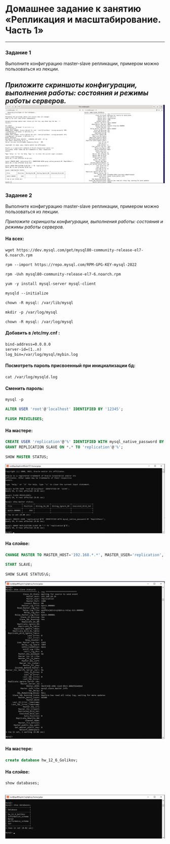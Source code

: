 # Домашнее задание к занятию «Репликация и масштабирование. Часть 1»

---

### Задание 1
Выполните конфигурацию master-slave репликации, примером можно пользоваться из лекции.

*Приложите скриншоты конфигурации, выполнения работы: состояния и режимы работы серверов.*
![1](https://github.com/znak72/hw-12-6/blob/main/001.png)
---

### Задание 2

Выполните конфигурацию master-slave репликации, примером можно пользоваться из лекции.

*Приложите скриншоты конфигурации, выполнения работы: состояния и режимы работы серверов.*

#### На всех:
```
wget https://dev.mysql.com/get/mysql80-community-release-el7-6.noarch.rpm
```
```
rpm --import https://repo.mysql.com/RPM-GPG-KEY-mysql-2022
```
```
rpm -Uvh mysql80-community-release-el7-6.noarch.rpm
```
```
yum -y install mysql-server mysql-client
```
```
mysqld --initialize
```
```
chown -R mysql: /var/lib/mysql
```
```
mkdir -p /var/log/mysql
```
```
chown -R mysql: /var/log/mysql
```
#### Добавить в /etc/my.cnf :
```
bind-address=0.0.0.0
server-id=(1..n)
log_bin=/var/log/mysql/mybin.log
```
#### Посмотреть пароль присвоенный при инициализации бд:
```
cat /var/log/mysqld.log
```
#### Сменить пароль:
```
mysql -p
```
```sql
ALTER USER 'root'@'localhost' IDENTIFIED BY '12345';
```
```sql
FLUSH PRIVILEGES;
```
#### На мастере:
```sql
CREATE USER 'replication'@'%' IDENTIFIED WITH mysql_native_password BY 'Repl11Pass!';
GRANT REPLICATION SLAVE ON *.* TO 'replication'@'%';
```
```sql
SHOW MASTER STATUS;
```
![12-6-2-1](https://github.com/znak72/hw-12-6/blob/main/12-6-2-1.png)
#### На слэйве:
```sql
CHANGE MASTER TO MASTER_HOST='192.168.*.*', MASTER_USER='replication', MASTER_PASSWORD='Repl11Pass!', MASTER_LOG_FILE = 'mybin.000001', MASTER_LOG_POS = (число из колонки position из статуса мастера);
```
```sql
START SLAVE;
```
```sql
SHOW SLAVE STATUS\G;
```
![12-6-2-2](https://github.com/znak72/hw-12-6/blob/main/12-6-2-2.png)
#### На мастере: 
```sql
create database hw_12_6_Golikov;
```
#### На слэйве:
```sql
show databases;
```
![12-6-2-3](https://github.com/znak72/hw-12-6/blob/main/12-6-2-3.png)
---

